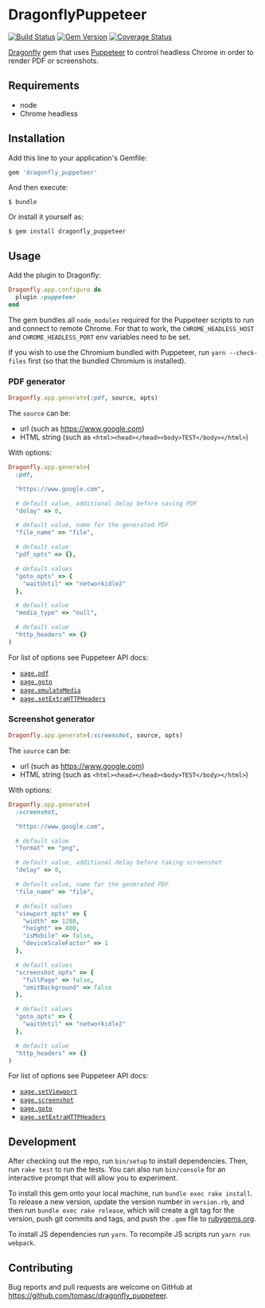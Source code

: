 # DragonflyPuppeteer

[![Build Status](https://travis-ci.org/tomasc/dragonfly_puppeteer.svg)](https://travis-ci.org/tomasc/dragonfly_puppeteer) [![Gem Version](https://badge.fury.io/rb/dragonfly_puppeteer.svg)](http://badge.fury.io/rb/dragonfly_puppeteer) [![Coverage Status](https://img.shields.io/coveralls/tomasc/dragonfly_puppeteer.svg)](https://coveralls.io/r/tomasc/dragonfly_puppeteer)

[Dragonfly](https://github.com/markevans/dragonfly) gem that uses [Puppeteer](https://github.com/GoogleChrome/puppeteer) to control headless Chrome in order to render PDF or screenshots.

## Requirements

* node
* Chrome headless

## Installation

Add this line to your application's Gemfile:

```ruby
gem 'dragonfly_puppeteer'
```

And then execute:

    $ bundle

Or install it yourself as:

    $ gem install dragonfly_puppeteer

## Usage

Add the plugin to Dragonfly:

```ruby
Dragonfly.app.configure do
  plugin :puppeteer
end
```

The gem bundles all `node_modules` required for the Puppeteer scripts to run and connect to remote Chrome. For that to work, the `CHROME_HEADLESS_HOST` and `CHROME_HEADLESS_PORT` env variables need to be set.

If you wish to use the Chromium bundled with Puppeteer, run `yarn --check-files` first (so that the bundled Chromium is installed).

### PDF generator

```ruby
Dragonfly.app.generate(:pdf, source, opts)
```

The `source` can be:
* url (such as https://www.google.com)
* HTML string (such as `<html><head></head><body>TEST</body></html>`)

With options:

```ruby
Dragonfly.app.generate(
  :pdf,

  "https://www.google.com",

  # default value, additional delay before saving PDF
  "delay" => 0,

  # default value, name for the generated PDF
  "file_name" => "file",

  # default value
  "pdf_opts" => {},

  # default values
  "goto_opts" => {
    "waitUntil" => "networkidle2"
  },

  # default value
  "media_type" => "null",

  # default value
  "http_headers" => {}
)
```

For list of options see Puppeteer API docs:
* [`page.pdf`](https://github.com/GoogleChrome/puppeteer/blob/master/docs/api.md#pagepdfoptions)
* [`page.goto`](https://github.com/GoogleChrome/puppeteer/blob/master/docs/api.md#pagegotourl-options)
* [`page.emulateMedia`](https://github.com/GoogleChrome/puppeteer/blob/master/docs/api.md#pageemulatemediamediatype)
* [`page.setExtraHTTPHeaders`](https://github.com/GoogleChrome/puppeteer/blob/master/docs/api.md#pagesetextrahttpheadersheaders)

### Screenshot generator

```ruby
Dragonfly.app.generate(:screenshot, source, opts)
```

The `source` can be:
* url (such as https://www.google.com)
* HTML string (such as `<html><head></head><body>TEST</body></html>`)

With options:

```ruby
Dragonfly.app.generate(
  :screenshot,

  "https://www.google.com",

  # default value
  "format" => "png",

  # default value, additional delay before taking screenshot
  "delay" => 0,

  # default value, name for the generated PDF
  "file_name" => "file",

  # default values
  "viewport_opts" => {
    "width" => 1280,
    "height" => 800,
    "isMobile" => false,
    "deviceScaleFactor" => 1
  },

  # default values
  "screenshot_opts" => {
    "fullPage" => false,
    "omitBackground" => false
  },

  # default values
  "goto_opts" => {
    "waitUntil" => "networkidle2"
  },

  # default value
  "http_headers" => {}
)
```

For list of options see Puppeteer API docs:
* [`page.setViewport`](https://github.com/GoogleChrome/puppeteer/blob/master/docs/api.md#pagesetviewportviewport)
* [`page.screenshot`](https://github.com/GoogleChrome/puppeteer/blob/master/docs/api.md#pagescreenshotoptions)
* [`page.goto`](https://github.com/GoogleChrome/puppeteer/blob/master/docs/api.md#pagegotourl-options)
* [`page.setExtraHTTPHeaders`](https://github.com/GoogleChrome/puppeteer/blob/master/docs/api.md#pagesetextrahttpheadersheaders)

## Development

After checking out the repo, run `bin/setup` to install dependencies. Then, run `rake test` to run the tests. You can also run `bin/console` for an interactive prompt that will allow you to experiment.

To install this gem onto your local machine, run `bundle exec rake install`. To release a new version, update the version number in `version.rb`, and then run `bundle exec rake release`, which will create a git tag for the version, push git commits and tags, and push the `.gem` file to [rubygems.org](https://rubygems.org).

To install JS dependencies run `yarn`. To recompile JS scripts run `yarn run webpack`.

## Contributing

Bug reports and pull requests are welcome on GitHub at https://github.com/tomasc/dragonfly_puppeteer.
